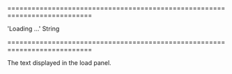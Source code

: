 ===========================================================================
<!--default-->'Loading ...'<!--/default-->
<!--type-->String<!--/type-->
===========================================================================

<!--shortDescription-->
The text displayed in the load panel.
<!--/shortDescription-->

<!--fullDescription-->

<!--/fullDescription-->